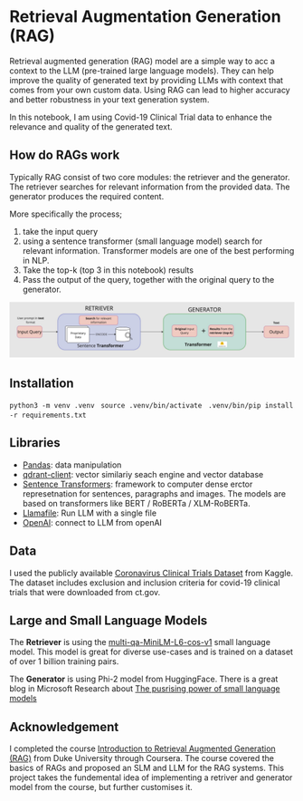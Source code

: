 # Retrieval Augmentation Generation (RAG)
Retrieval augmented generation (RAG) model are a simple way to acc a context to the LLM (pre-trained large language models). They can help improve the quality of generated text by providing LLMs with context that comes from your own custom data. Using RAG can lead to higher accuracy and better robustness in your text generation system. 

In this notebook, I am using Covid-19 Clinical Trial data to enhance the relevance and quality of the generated text. 

## How do RAGs work
Typically RAG consist of two core modules: the retriever and the generator. The retriever searches for relevant information from the provided data. The generator produces the required content.

More specifically the process;
1. take the input query
2. using a sentence transformer (small language model) search for relevant information. Transformer models are one of the best performing in NLP.
3. Take the top-k (top 3 in this notebook) results
4. Pass the output of the query, together with the original query to the generator. 

![alt text](images/RAG_architecture.jpg)

## Installation 

```python3 -m venv .venv ```
```source .venv/bin/activate ``` 
```.venv/bin/pip install -r requirements.txt ```

## Libraries
- [Pandas](https://pandas.pydata.org/): data manipulation
- [qdrant-client](https://github.com/qdrant/qdrant): vector similariy seach engine and vector database
- [Sentence Transformers](https://pypi.org/project/sentence-transformers/): framework to computer dense erctor represetnation for sentences, paragraphs and images. The models are based on transformers like BERT / RoBERTa / XLM-RoBERTa. 
- [Llamafile](https://github.com/Mozilla-Ocho/llamafile): Run LLM with a single file
- [OpenAI](https://pypi.org/project/openai/): connect to LLM from openAI

## Data 
I used the publicly available [Coronavirus Clinical Trials Dataset](https://www.kaggle.com/datasets/zohrarezgui/coronavirus-clinical-trials-dataset) from Kaggle. The dataset includes exclusion and inclusion criteria for covid-19 clinical trials that were downloaded from ct.gov. 

## Large and Small Language Models 
The __Retriever__ is using the [multi-qa-MiniLM-L6-cos-v1](https://www.sbert.net/docs/sentence_transformer/pretrained_models.html) small language model. This model is great for diverse use-cases and is trained on a dataset of over 1 billion training pairs. 

The __Generator__ is using Phi-2 model from HuggingFace. There is a great blog in Microsoft Research about [The pusrising power of small language models](https://www.microsoft.com/en-us/research/blog/phi-2-the-surprising-power-of-small-language-models/)

## Acknowledgement 
I completed the course [Introduction to Retrieval Augmented Generation (RAG)](https://www.coursera.org/learn/introduction-to-rag/home/) from Duke University through Coursera. The course covered the basics of RAGs and proposed an SLM and LLM for the RAG systems. This project takes the fundemental idea of implementing a retriver and generator model from the course, but further customises it. 

